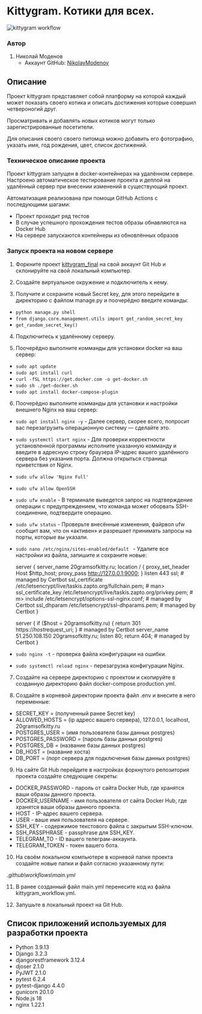 # Kittygram. Котики для всех.

![kittygram workflow](https://github.com/NikolayModenov/kittygram_final/actions/workflows/main.yml/badge.svg)

### Автор

1. Николай Моденов  
   - Аккаунт GitHub: [NikolayModenov](https://github.com/NikolayModenov)

## Описание

Проект kittygram представляет собой платформу на которой каждый может показать своего котика и описать достижения которые совершил четвероногий друг.

Просматривать и добавлять новых котиков могут только зарегистрированные посетители.

Для описания своего своего питомца можно добавить его фотографию, указать имя, год рождения, цвет, список достижений.

### Техническое описание проекта

Проект kittygram запущен в docker-контейнерах на удалённом сервере.
Настроено автоматическое тестирование проекта и деплой на удалённый сервер при внесении изменений в существующий проект.

Автоматизация реализована при помощи GitHub Actions с последующими шагами:

- Проект проходит ряд тестов
- В случае успешного прохождения тестов образы обнавляются на Docker Hub
- На сервере запускаются контейнеры из обновлённых образов

### Запуск проекта на новом сервере

1. Форкните проект [kittygram_final](https://github.com/NikolayModenov/kittygram_final/) на свой аккаунт Git Hub и склонируйте на свой локальный компьютер.

2. Создайте виртуальное окружение и подключитель к нему.

3. Получите и сохраните новый Secret key, для этого перейдите в директорию с файлом manage.py и поочерёдно введите команды:

- ```python manage.py shell```
- ```from django.core.management.utils import get_random_secret_key```
- ```get_random_secret_key()```

4. Подключитесь к удалённому серверу.

5. Поочерёдно выполните комманды для установки docker на ваш сервер:

- ```sudo apt update```
- ```sudo apt install curl```
- ```curl -fSL https://get.docker.com -o get-docker.sh```
- ```sudo sh ./get-docker.sh```
- ```sudo apt install docker-compose-plugin```

6. Поочерёдно выполните комманды для установки и настройки внешнего Nginx на ваш сервер:

- ```sudo apt install nginx -y``` - Далее сервер, скорее всего, попросит вас перезагрузить операционную систему — сделайте это.
- ```sudo systemctl start nginx``` - Для проверки корректности установленной программы исполните указанную комманду и введите в адресную строку браузера IP-адрес вашего удалённого сервера без указания порта. Должна открыться страница приветствия от Nginx.
- ```sudo ufw allow 'Nginx Full'```
- ```sudo ufw allow OpenSSH```
- ```sudo ufw enable``` - В терминале выведется запрос на подтверждение операции с предупреждением, что команда может оборвать SSH-соединение, подтвердите операцию.
- ```sudo ufw status``` - Проверьте внесённые изменения, файрвол ufw сообщит вам, что он «активен» и разрешает принимать запросы на порты, которые вы указали.
- ```sudo nano /etc/nginx/sites-enabled/default ``` - Удалите все настройки из файла, запишите и сохраните новые:

    server {
        server_name 20gramsofkitty.ru;
        location / {
            proxy_set_header Host $http_host;
            proxy_pass http://127.0.0.1:9000;
        }
        listen 443 ssl; # managed by Certbot
        ssl_certificate /etc/letsencrypt/live/taskis.zapto.org/fullchain.pem; # man>
        ssl_certificate_key /etc/letsencrypt/live/taskis.zapto.org/privkey.pem; # m>
        include /etc/letsencrypt/options-ssl-nginx.conf; # managed by Certbot
        ssl_dhparam /etc/letsencrypt/ssl-dhparams.pem; # managed by Certbot
    }

    server {
        if ($host = 20gramsofkitty.ru) {
            return 301 https://$host$request_uri;
        } # managed by Certbot
        server_name 51.250.108.150 20gramsofkitty.ru;
        listen 80;
        return 404; # managed by Certbot
    }

- ```sudo nginx -t``` - проверка файла конфигурации на ошибки.
- ```sudo systemctl reload nginx``` - перезагрузка конфигурации Nginx.

7. Создайте на сервере директорию с проектом и скопируйте в созданную директорию файл docker-compose.production.yml.

8. Создайте в корневой директории проекта файл .env и внесите в него переменные:

- SECRET_KEY = (полученный ранее Secret key)
- ALLOWED_HOSTS = (ip адресс вашего сервера), 127.0.0.1, localhost, 20gramsofkitty.ru
- POSTGRES_USER = (имя пользователя базы данных postgres)
- POSTGRES_PASSWORD = (пароль базы данных postgres)
- POSTGRES_DB = (название базы данных postgres)
- DB_HOST = (название хоста)
- DB_PORT = (порт сервера для подключения базы данных postgres)

9. На сайте Git Hub перейдите в настройках форкнутого репозитория проекта создайте следующие секреты:

- DOCKER_PASSWORD - пароль от сайта Docker Hub, где хранятся ваши образы данного проекта.
- DOCKER_USERNAME - имя пользователя от сайта Docker Hub, где хранятся ваши образы данного проекта.
- HOST - IP-адрес вашего сервера.
- USER - ваше имя пользователя на сервере.
- SSH_KEY - содержимое текстового файла с закрытым SSH-ключом.
- SSH_PASSPHRASE - passphrase для SSH_KEY.
- TELEGRAM_TO - ID вашего телеграм-аккаунта.
- TELEGRAM_TOKEN - токен вашего бота.

10. На своём локальном компьютере в корневой папке проекта создайте новые папки и файл согласно указанному пути:

*.github\workflows\main.yml*

11. В ранее созданный файл main.yml перенесите код из файла kittygram_workflow.yml.

12. Запушьте в локальный проект на Git Hub.

## Список приложений используемых для разработки проекта

- Python 3.9.13
- Django 3.2.3
- djangorestframework 3.12.4
- djoser 2.1.0
- PyJWT 2.1.0
- pytest 6.2.4
- pytest-django 4.4.0
- gunicorn 20.1.0
- Node.js 18 
- nginx 1.22.1
